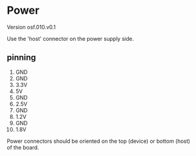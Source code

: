 # Power
Version osf.010.v0.1

Use the 'host' connector on the power supply side.
## pinning
 1. GND
 2. GND
 3. 3.3V
 4. 5V
 5. GND
 6. 2.5V
 7. GND
 8. 1.2V
 9. GND
 10. 1.8V

 Power connectors should be oriented on the top (device) or bottom (host) of the board. 
